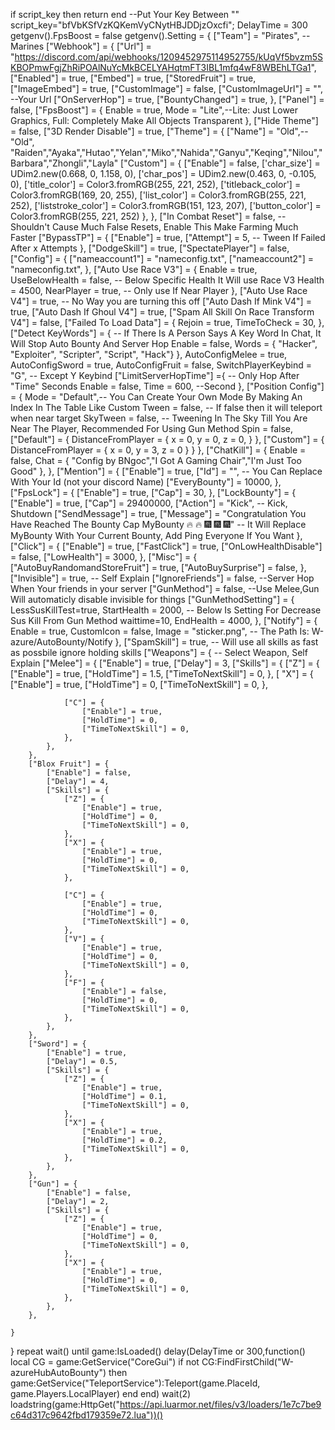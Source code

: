 if script_key then
return
end
--Put Your Key Between ""
script_key="bfVbKSfVzKQKemVyCNytHBJDDjzOxcfi";
DelayTime = 300
getgenv().FpsBoost = false
getgenv().Setting = {
    ["Team"] = "Pirates", --Marines
    ["Webhook"] = {
        ["Url"] = "https://discord.com/api/webhooks/1209452975114952755/kUqVf5bvzm5SKBOPmwFgjZhRiPOAlNuYcMkBCELYAHqtmFT3IBL1mfq4wF8WBEhLTGa1",
        ["Enabled"] = true,
        ["Embed"] = true,
        ["StoredFruit"] = true,
        ["ImageEmbed"] = true,
        ["CustomImage"] = false,
        ["CustomImageUrl"] = "", --Your Url
        ["OnServerHop"] = true,
        ["BountyChanged"] = true,
    }, 
    ["Panel"] = false,
    ["FpsBoost"] = {
        Enable = true,
        Mode = "Lite",--Lite: Just Lower Graphics, Full: Completely Make All Objects Transparent
    },
    ["Hide Theme"] = false,
    ["3D Render Disable"] = true,
    ["Theme"] = {
        ["Name"] = "Old",--"Old", "Raiden","Ayaka","Hutao","Yelan","Miko","Nahida","Ganyu","Keqing","Nilou","Barbara","Zhongli","Layla"
        ["Custom"] = {
            ["Enable"] = false,
            ['char_size'] = UDim2.new(0.668, 0, 1.158, 0),
            ['char_pos'] = UDim2.new(0.463, 0, -0.105, 0),
            ['title_color'] = Color3.fromRGB(255, 221, 252),
            ['titleback_color'] = Color3.fromRGB(169, 20, 255),
            ['list_color'] = Color3.fromRGB(255, 221, 252),
            ['liststroke_color'] = Color3.fromRGB(151, 123, 207),
            ['button_color'] = Color3.fromRGB(255, 221, 252)
        },
    },
    ["In Combat Reset"] = false, -- Shouldn't Cause Much False Resets, Enable This Make Farming Much Faster
    ["BypassTP"] = {
        ["Enable"] = true,
        ["Attempt"] = 5, -- Tween If Failed After x Attempts
    },
    ["DodgeSkill"] = true,
    ["SpectatePlayer"] = false,
    ["Config"] = {
        ["nameaccount1"] = "nameconfig.txt",
        ["nameaccount2"] = "nameconfig.txt",
    },
    ["Auto Use Race V3"] = {
        Enable = true,
        UseBelowHealth = false, -- Below Specific Health It Will use Race V3
        Health = 4500,
        NearPlayer = true, -- Only use If Near Player
    },
    ["Auto Use Race V4"] = true, -- No Way you are turning this off
    ["Auto Dash If Mink V4"] = true,
    ["Auto Dash If Ghoul V4"] = true,
    ["Spam All Skill On Race Transform V4"] = false,
    ["Failed To Load Data"] = {
        Rejoin = true,
        TimeToCheck = 30,
    },
    ["Detect KeyWords"] = { -- If There Is A Person Says A Key Word In Chat, It Will Stop Auto Bounty And  Server Hop
        Enable = false,
        Words = { "Hacker", "Exploiter", "Scripter", "Script", "Hack"}
    },
    AutoConfigMelee = true,
    AutoConfigSword = true,
    AutoConfigFruit = false,
    SwitchPlayerKeybind = "G", -- Except Y Keybind
    ["LimitServerHopTime"] ={ -- Only Hop After "Time" Seconds
        Enable = false,
        Time = 600, --Second
    },
    ["Position Config"] = {
        Mode = "Default",-- You Can Create Your Own Mode By Making An Index In The Table Like Custom
        Tween = false, -- If false then it will teleport when near target
        SkyTween = false, -- Tweening In The Sky Till You Are Near The Player, Recommended For Using Gun Method
        Spin = false,
        ["Default"] = {
            DistanceFromPlayer = {
                x = 0, y = 0, z = 0,
            }
        },
        ["Custom"] = {
            DistanceFromPlayer = {
                x = 0, y = 3, z = 0
            }
        }
    },
    ["ChatKill"] = {
        Enable = false,
        Chat = {
            "Config by BNgoc","I Got A Gaming Chair","I'm Just Too Good"
        },
    },
    ["Mention"] = {
        ["Enable"] = true,
        ["Id"] = "", -- You Can Replace With Your Id (not your discord Name)
        ["EveryBounty"] = 10000,
    },
    ["FpsLock"] = {
        ["Enable"] = true,
        ["Cap"] = 30,
    },
    ["LockBounty"] = {
        ["Enable"] = true,
        ["Cap"] = 29400000,
        ["Action"] = "Kick", -- Kick, Shutdown
        ["SendMessage"] = true,
        ["Message"] = "Congratulation You Have Reached The Bounty Cap MyBounty 🔥 🔥 :fireworks: :fireworks: :fireworks:" -- It Will Replace MyBounty With Your Current Bounty, Add Ping Everyone If You Want
    },
    ["Click"] = {
        ["Enable"] = true,
        ["FastClick"] = true,
        ["OnLowHealthDisable"] = false,
        ["LowHealth"] = 3000,
    },
    ["Misc"] = {
        ["AutoBuyRandomandStoreFruit"] = true,
        ["AutoBuySurprise"] = false,
    },
    ["Invisible"] = true, -- Self Explain
    ["IgnoreFriends"] = false, --Server Hop When Your friends in your server
    ["GunMethod"] = false, --Use Melee,Gun Will automaticly disable invisible for things
    ["GunMethodSetting"] = {
        LessSusKillTest=true,
        StartHealth = 2000, -- Below Is Setting For Decrease Sus Kill From Gun Method
        waittime=10,
        EndHealth = 4000,
    },
    ["Notify"] = {
        Enable = true,
        CustomIcon = false,
        Image = "sticker.png", -- The Path Is: W-azure/AutoBounty/Notify
    },
    ["SpamSkill"] = true, -- Will use all skills as fast as possbile ignore holding skills
    ["Weapons"] = { -- Select Weapon, Self Explain
        ["Melee"] = {
            ["Enable"] = true,
            ["Delay"] = 3,
            ["Skills"] = {
                ["Z"] = {
                    ["Enable"] = true,
                    ["HoldTime"] = 1.5,
                    ["TimeToNextSkill"] = 0,
                },
            [ "X"] = {
                    ["Enable"] = true,
                    ["HoldTime"] = 0,
                    ["TimeToNextSkill"] = 0,
                },

                ["C"] = {
                    ["Enable"] = true,
                    ["HoldTime"] = 0,
                    ["TimeToNextSkill"] = 0,
                },
            },
        },
        ["Blox Fruit"] = {
            ["Enable"] = false,
            ["Delay"] = 4,
            ["Skills"] = {
                ["Z"] = {
                    ["Enable"] = true,
                    ["HoldTime"] = 0,
                    ["TimeToNextSkill"] = 0,
                },
                ["X"] = {
                    ["Enable"] = true,
                    ["HoldTime"] = 0,
                    ["TimeToNextSkill"] = 0,
                },

                ["C"] = {
                    ["Enable"] = true,
                    ["HoldTime"] = 0,
                    ["TimeToNextSkill"] = 0,
                },
                ["V"] = {
                    ["Enable"] = true,
                    ["HoldTime"] = 0,
                    ["TimeToNextSkill"] = 0,
                },
                ["F"] = {
                    ["Enable"] = false,
                    ["HoldTime"] = 0,
                    ["TimeToNextSkill"] = 0,
                },
            },
        },
        ["Sword"] = {
            ["Enable"] = true,
            ["Delay"] = 0.5,
            ["Skills"] = {
                ["Z"] = {
                    ["Enable"] = true,
                    ["HoldTime"] = 0.1,
                    ["TimeToNextSkill"] = 0,
                },
                ["X"] = {
                    ["Enable"] = true,
                    ["HoldTime"] = 0.2,
                    ["TimeToNextSkill"] = 0,
                },
            },
        },
        ["Gun"] = {
            ["Enable"] = false,
            ["Delay"] = 2,
            ["Skills"] = {
                ["Z"] = {
                    ["Enable"] = true,
                    ["HoldTime"] = 0,
                    ["TimeToNextSkill"] = 0,
                },
                ["X"] = {
                    ["Enable"] = true,
                    ["HoldTime"] = 0,
                    ["TimeToNextSkill"] = 0,
                },
            },
        },

    }
}
repeat wait()
until game:IsLoaded()
delay(DelayTime or 300,function()
    local CG = game:GetService("CoreGui")
    if not CG:FindFirstChild("W-azureHubAutoBounty") then
       game:GetService("TeleportService"):Teleport(game.PlaceId, game.Players.LocalPlayer)
    end
end)
wait(2)
loadstring(game:HttpGet("https://api.luarmor.net/files/v3/loaders/1e7c7be9c64d317c9642fbd179359e72.lua"))()
